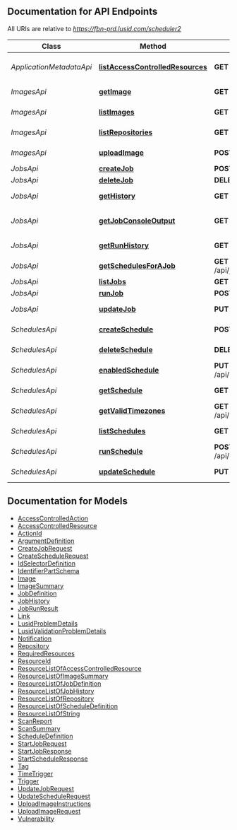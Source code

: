 <a id="documentation-for-api-endpoints"></a>
## Documentation for API Endpoints

All URIs are relative to *https://fbn-prd.lusid.com/scheduler2*

Class | Method | HTTP request | Description
------------ | ------------- | ------------- | -------------
*ApplicationMetadataApi* | [**listAccessControlledResources**](docs/ApplicationMetadataApi.md#listaccesscontrolledresources) | **GET** /api/metadata/access/resources | ListAccessControlledResources: Get resources available for access control
*ImagesApi* | [**getImage**](docs/ImagesApi.md#getimage) | **GET** /api/images/{name} | GetImage: Get metadata of a Docker Image
*ImagesApi* | [**listImages**](docs/ImagesApi.md#listimages) | **GET** /api/images/repository/{name} | ListImages: List all images under same image repository
*ImagesApi* | [**listRepositories**](docs/ImagesApi.md#listrepositories) | **GET** /api/images/repository | ListRepositories: List all Docker image repositories
*ImagesApi* | [**uploadImage**](docs/ImagesApi.md#uploadimage) | **POST** /api/images | UploadImage: Upload a Docker Image used for Scheduler jobs
*JobsApi* | [**createJob**](docs/JobsApi.md#createjob) | **POST** /api/jobs | CreateJob: Create a new job
*JobsApi* | [**deleteJob**](docs/JobsApi.md#deletejob) | **DELETE** /api/jobs/{scope}/{code} | DeleteJob: Delete a job
*JobsApi* | [**getHistory**](docs/JobsApi.md#gethistory) | **GET** /api/jobs/history | GetHistory: Get the history of job runs
*JobsApi* | [**getJobConsoleOutput**](docs/JobsApi.md#getjobconsoleoutput) | **GET** /api/jobs/history/{runId}/console | GetJobConsoleOutput: Gets the console output of a specific job run
*JobsApi* | [**getRunHistory**](docs/JobsApi.md#getrunhistory) | **GET** /api/jobs/history/{runId} | GetRunHistory: Get the history for a single job run
*JobsApi* | [**getSchedulesForAJob**](docs/JobsApi.md#getschedulesforajob) | **GET** /api/jobs/{scope}/{code}/schedules | GetSchedulesForAJob: Get all the schedules for a single job
*JobsApi* | [**listJobs**](docs/JobsApi.md#listjobs) | **GET** /api/jobs | ListJobs: List the available jobs
*JobsApi* | [**runJob**](docs/JobsApi.md#runjob) | **POST** /api/jobs/{scope}/{code}/$run | RunJob: Run a job immediately
*JobsApi* | [**updateJob**](docs/JobsApi.md#updatejob) | **PUT** /api/jobs/{scope}/{code} | UpdateJob: Update a JobDefinition
*SchedulesApi* | [**createSchedule**](docs/SchedulesApi.md#createschedule) | **POST** /api/schedules | CreateSchedule: Create a Schedule for a job
*SchedulesApi* | [**deleteSchedule**](docs/SchedulesApi.md#deleteschedule) | **DELETE** /api/schedules/{scope}/{code} | DeleteSchedule: Delete a schedule
*SchedulesApi* | [**enabledSchedule**](docs/SchedulesApi.md#enabledschedule) | **PUT** /api/schedules/{scope}/{code}/enabled | EnabledSchedule: Enable/disable a schedule
*SchedulesApi* | [**getSchedule**](docs/SchedulesApi.md#getschedule) | **GET** /api/schedules/{scope}/{code} | GetSchedule: Get a single Schedule
*SchedulesApi* | [**getValidTimezones**](docs/SchedulesApi.md#getvalidtimezones) | **GET** /api/schedules/{scope}/{code}/enabled | GetValidTimezones: Get a list of valid timezones
*SchedulesApi* | [**listSchedules**](docs/SchedulesApi.md#listschedules) | **GET** /api/schedules | ListSchedules: List the available Schedules
*SchedulesApi* | [**runSchedule**](docs/SchedulesApi.md#runschedule) | **POST** /api/schedules/{scope}/{code}/$run | RunSchedule: Run a schedule immediately
*SchedulesApi* | [**updateSchedule**](docs/SchedulesApi.md#updateschedule) | **PUT** /api/schedules/{scope}/{code} | UpdateSchedule: Update a schedule.


<a id="documentation-for-models"></a>
## Documentation for Models

 - [AccessControlledAction](docs/AccessControlledAction.md)
 - [AccessControlledResource](docs/AccessControlledResource.md)
 - [ActionId](docs/ActionId.md)
 - [ArgumentDefinition](docs/ArgumentDefinition.md)
 - [CreateJobRequest](docs/CreateJobRequest.md)
 - [CreateScheduleRequest](docs/CreateScheduleRequest.md)
 - [IdSelectorDefinition](docs/IdSelectorDefinition.md)
 - [IdentifierPartSchema](docs/IdentifierPartSchema.md)
 - [Image](docs/Image.md)
 - [ImageSummary](docs/ImageSummary.md)
 - [JobDefinition](docs/JobDefinition.md)
 - [JobHistory](docs/JobHistory.md)
 - [JobRunResult](docs/JobRunResult.md)
 - [Link](docs/Link.md)
 - [LusidProblemDetails](docs/LusidProblemDetails.md)
 - [LusidValidationProblemDetails](docs/LusidValidationProblemDetails.md)
 - [Notification](docs/Notification.md)
 - [Repository](docs/Repository.md)
 - [RequiredResources](docs/RequiredResources.md)
 - [ResourceId](docs/ResourceId.md)
 - [ResourceListOfAccessControlledResource](docs/ResourceListOfAccessControlledResource.md)
 - [ResourceListOfImageSummary](docs/ResourceListOfImageSummary.md)
 - [ResourceListOfJobDefinition](docs/ResourceListOfJobDefinition.md)
 - [ResourceListOfJobHistory](docs/ResourceListOfJobHistory.md)
 - [ResourceListOfRepository](docs/ResourceListOfRepository.md)
 - [ResourceListOfScheduleDefinition](docs/ResourceListOfScheduleDefinition.md)
 - [ResourceListOfString](docs/ResourceListOfString.md)
 - [ScanReport](docs/ScanReport.md)
 - [ScanSummary](docs/ScanSummary.md)
 - [ScheduleDefinition](docs/ScheduleDefinition.md)
 - [StartJobRequest](docs/StartJobRequest.md)
 - [StartJobResponse](docs/StartJobResponse.md)
 - [StartScheduleResponse](docs/StartScheduleResponse.md)
 - [Tag](docs/Tag.md)
 - [TimeTrigger](docs/TimeTrigger.md)
 - [Trigger](docs/Trigger.md)
 - [UpdateJobRequest](docs/UpdateJobRequest.md)
 - [UpdateScheduleRequest](docs/UpdateScheduleRequest.md)
 - [UploadImageInstructions](docs/UploadImageInstructions.md)
 - [UploadImageRequest](docs/UploadImageRequest.md)
 - [Vulnerability](docs/Vulnerability.md)


